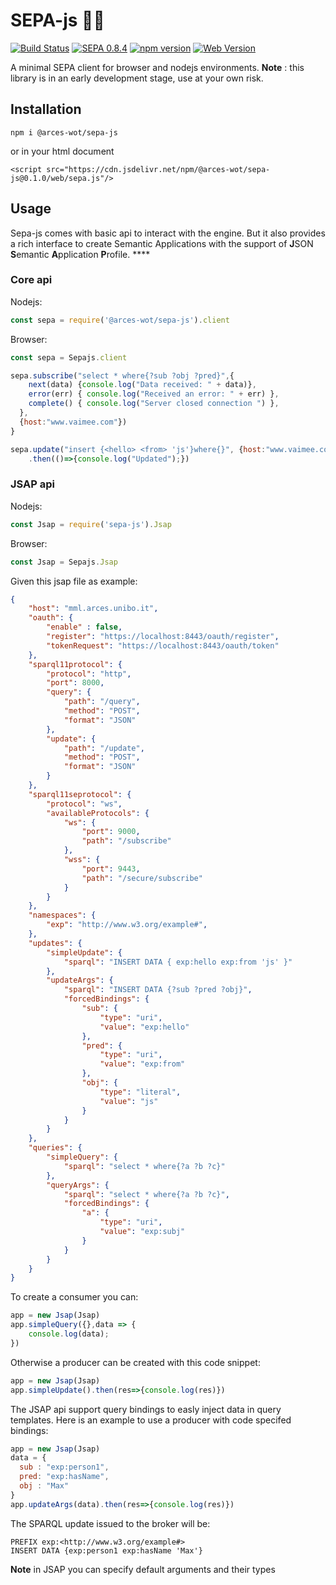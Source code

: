 # SEPA-js 🚧🔥
[![Build Status](https://travis-ci.org/arces-wot/SEPA-js.svg?branch=master)](https://travis-ci.org/arces-wot/SEPA-js)
[![SEPA 0.8.4](https://img.shields.io/badge/SEPA-0.8.4-blue.svg)](https://github.com/arces-wot/SEPA/releases/download/0.8.4/engine-0.8.4.jar)
[![npm version](https://badge.fury.io/js/%40arces-wot%2Fsepa-js.svg)](https://badge.fury.io/js/%40arces-wot%2Fsepa-js)
[![Web Version](https://data.jsdelivr.com/v1/package/npm/@arces-wot/sepa-js/badge)](https://www.jsdelivr.com/package/npm/@arces-wot/sepa-js)


A minimal SEPA client for browser and nodejs environments.
**Note** : this library is in an early development stage, use at your own risk.

## Installation

`npm i @arces-wot/sepa-js`

or in your html document

`<script src="https://cdn.jsdelivr.net/npm/@arces-wot/sepa-js@0.1.0/web/sepa.js"/>`

## Usage
Sepa-js comes with basic api to interact with the engine. But it also provides a rich interface to create Semantic Applications with the support of **J**SON **S**emantic **A**pplication **P**rofile. ****

### Core api

Nodejs:

```javascript
const sepa = require('@arces-wot/sepa-js').client
```
Browser:
```javascript
const sepa = Sepajs.client
```

```javascript
sepa.subscribe("select * where{?sub ?obj ?pred}",{
    next(data) {console.log("Data received: " + data)},
    error(err) { console.log("Received an error: " + err) },
    complete() { console.log("Server closed connection ") },
  },
  {host:"www.vaimee.com"})
}
```

```javascript
sepa.update("insert {<hello> <from> 'js'}where{}", {host:"www.vaimee.com"})
    .then(()=>{console.log("Updated");})
```

### JSAP api

Nodejs:

```javascript
const Jsap = require('sepa-js').Jsap
```
Browser:
```javascript
const Jsap = Sepajs.Jsap
```
Given this jsap file as example:
```json
{
	"host": "mml.arces.unibo.it",
	"oauth": {
		"enable" : false,
		"register": "https://localhost:8443/oauth/register",
		"tokenRequest": "https://localhost:8443/oauth/token"
	},
	"sparql11protocol": {
		"protocol": "http",
		"port": 8000,
		"query": {
			"path": "/query",
			"method": "POST",
			"format": "JSON"
		},
		"update": {
			"path": "/update",
			"method": "POST",
			"format": "JSON"
		}
	},
	"sparql11seprotocol": {
		"protocol": "ws",
		"availableProtocols": {
			"ws": {
				"port": 9000,
				"path": "/subscribe"
			},
			"wss": {
				"port": 9443,
				"path": "/secure/subscribe"
			}
		}
	},
	"namespaces": {
		"exp": "http://www.w3.org/example#",
	},
	"updates": {
		"simpleUpdate": {
			"sparql": "INSERT DATA { exp:hello exp:from 'js' }"
		},
		"updateArgs": {
			"sparql": "INSERT DATA {?sub ?pred ?obj}",
			"forcedBindings": {
				"sub": {
					"type": "uri",
					"value": "exp:hello"
				},
				"pred": {
					"type": "uri",
					"value": "exp:from"
				},
				"obj": {
					"type": "literal",
					"value": "js"
				}
			}
		}
	},
	"queries": {
		"simpleQuery": {
			"sparql": "select * where{?a ?b ?c}"
		},
		"queryArgs": {
			"sparql": "select * where{?a ?b ?c}",
			"forcedBindings": {
				"a": {
					"type": "uri",
					"value": "exp:subj"
				}
			}
		}
	}
}
```
To create a consumer you can:
```javascript
app = new Jsap(Jsap)
app.simpleQuery({},data => {
    console.log(data);
})
```
Otherwise a producer can be created with this code snippet:
```javascript
app = new Jsap(Jsap)
app.simpleUpdate().then(res=>{console.log(res)})
```

The JSAP api support query bindings to easly inject data in query templates. Here is an example to use a producer with code specifed bindings:
```javascript
app = new Jsap(Jsap)
data = {
  sub : "exp:person1",
  pred: "exp:hasName",
  obj : "Max"
}
app.updateArgs(data).then(res=>{console.log(res)})
```
The SPARQL update issued to the broker will be:
```sparql
PREFIX exp:<http://www.w3.org/example#>
INSERT DATA {exp:person1 exp:hasName 'Max'}
```
**Note** in JSAP you can specify default arguments and their types
